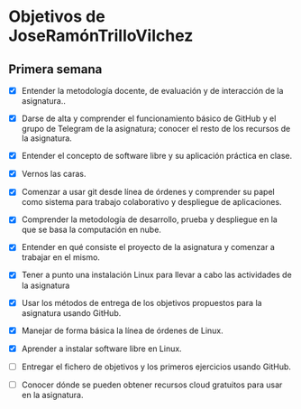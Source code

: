 # Objetivos de JoseRamónTrilloVilchez

## Primera semana

- [x] Entender la metodología docente, de evaluación y de interacción de la asignatura..

- [x] Darse de alta y comprender el funcionamiento básico de GitHub y el grupo de Telegram de la asignatura; conocer el resto de los recursos de la asignatura.

- [x] Entender el concepto de software libre y su aplicación práctica en clase.

- [x] Vernos las caras.

- [x] Comenzar a usar git desde línea de órdenes y comprender su papel como sistema para trabajo colaborativo y despliegue de aplicaciones.

- [x] Comprender la metodología de desarrollo, prueba y despliegue en la que se basa la computación en nube.

- [x] Entender en qué consiste el proyecto de la asignatura y comenzar a trabajar en el mismo.

- [x] Tener a punto una instalación Linux para llevar a cabo las actividades de la asignatura

- [x] Usar los métodos de entrega de los objetivos propuestos para la asignatura usando GitHub.

- [x] Manejar de forma básica la línea de órdenes de Linux.

- [x] Aprender a instalar software libre en Linux.

- [ ] Entregar el fichero de objetivos y los primeros ejercicios usando GitHub.

- [ ] Conocer dónde se pueden obtener recursos cloud gratuitos para usar en la asignatura.
